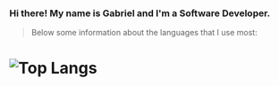 ### Hi there! My name is Gabriel and I'm a Software Developer.

<blockquote>Below some information about the languages that I use most:</blockquote>

# ![Top Langs](https://github-readme-stats.vercel.app/api/top-langs/?username=perinazzoo&langs_count=5&hide=objective-c)
